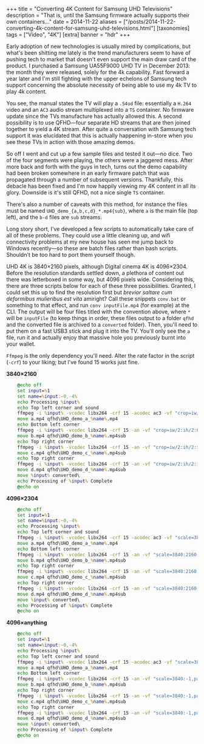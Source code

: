 +++
title = "Converting 4K Content for Samsung UHD Televisions"
description = "That is, until the Samsung firmware actually supports their own containers..."
date = 2014-11-22
aliases = ["/posts/2014-11-22-converting-4k-content-for-samsung-uhd-televisions.html"]
[taxonomies]
tags = ["Video", "4K"]
[extra]
banner = "hdr"
+++

Early adoption of new technologies is usually mired by complications, but what's been shitting me lately is the trend manufacturers seem to have of pushing tech to market that doesn't even support the main draw card of the product. I purchased a Samsung UA55F9000 UHD TV in December 2013: the month they were released, solely for the 4k capability. Fast forward a year later and I'm still fighting with the upper echelons of Samsung tech support concerning the absolute necessity of being able to use my 4k TV to play 4k content.

<!-- more -->

You see, the manual states the TV will play a `.S4ud` file: essentially a `H.264` video and an `AC3` audio stream multiplexed into a `TS` container. No firmware update since the TVs manufacture has actually allowed this. A second possibility is to use QFHD&mdash;four separate HD streams that are then joined together to yield a 4K stream. After quite a conversation with Samsung tech support it was elucidated that this is actually happening in-store when you see these TVs in action with those amazing demos.

So off I went and cut up a few sample files and tested it out&mdash;no dice. Two of the four segments were playing, the others were a jaggered mess. After more back and forth with the guys in tech, turns out the demo capability had been broken somewhere in an early firmware patch that was propagated through a number of subsequent versions. Thankfully, this debacle has been fixed and I'm now happily viewing my 4K content in all its glory. Downside is it's still QFHD, not a nice single `TS` container.

There's also a number of caveats with this method, for instance the files must be named `UHD_demo_{a,b,c,d}_*.mp4{sub}`, where `a` is the main file (top left), and the `b-d` files are `sub` streams.

Long story short, I've developed a few scripts to automatically take care of all of these problems. They could use a little cleaning up, and wifi connectivity problems at my new house has seen me jump back to Windows recently&mdash;so these are batch files rather than bash scripts. Shouldn't be too hard to port them yourself though.

UHD 4K is 3840×2160 pixels, although Digital cinema 4K is 4096×2304. Before the resolution standards settled down, a plethora of content out there was letterboxed in some way, but 4096 pixels wide. Considering this, there are three scripts below for each of these three possibilities. Granted, I could set this up to find the resolution first but _brevior saltare cum deformibus mulieribus est vita_ amiright? Call these snippets `conv.bat` or something to that effect, and run `conv inputFile.mp4` (for example) at the CLI. The output will be four files titled with the convention above, where `*` will be `inputFile` (to keep things in order, these files output to a folder `qfhd` and the converted file is archived to a `converted` folder). Then, you'll need to put them on a fast USB3 stick and plug it into the TV. You'll only see the `a` file, run it and actually enjoy that massive hole you previously burnt into your wallet.

`Ffmpeg` is the only dependency you'll need. Alter the rate factor in the script (`-crf`) to your liking; but I've found 15 works just fine.

__3840×2160__
``` bat
    @echo off
    set input=%1
    set name=%input:~0,-4%
    echo Processing %input%
    echo Top left corner and sound
    ffmpeg -i %input% -vcodec libx264 -crf 15 -acodec ac3 -vf "crop=iw/2:ih/2:0:0" a.mp4
    move a.mp4 qfhd\UHD_demo_a_%name%.mp4
    echo Bottom left corner
    ffmpeg -i %input% -vcodec libx264 -crf 15 -an -vf "crop=iw/2:ih/2:0:ih/2" b.mp4
    move b.mp4 qfhd\UHD_demo_b_%name%.mp4sub
    echo Top right corner
    ffmpeg -i %input% -vcodec libx264 -crf 15 -an -vf "crop=iw/2:ih/2:iw/2:0" c.mp4
    move c.mp4 qfhd\UHD_demo_c_%name%.mp4sub
    echo Top right corner
    ffmpeg -i %input% -vcodec libx264 -crf 15 -an -vf "crop=iw/2:ih/2:iw/2:ih/2" d.mp4
    move d.mp4 qfhd\UHD_demo_d_%name%.mp4sub
    move %input% converted\
    echo Processing of %input% Complete
    @echo on
```

__4096×2304__
``` bat
    @echo off
    set input=%1
    set name=%input:~0,-4%
    echo Processing %input%
    echo Top left corner and sound
    ffmpeg -i %input% -vcodec libx264 -crf 15 -acodec ac3 -vf "scale=3840:2160,crop=iw/2:ih/2:0:0" a.mp4
    move a.mp4 qfhd\UHD_demo_a_%name%.mp4
    echo Bottom left corner
    ffmpeg -i %input% -vcodec libx264 -crf 15 -an -vf "scale=3840:2160,crop=iw/2:ih/2:0:ih/2" b.mp4
    move b.mp4 qfhd\UHD_demo_b_%name%.mp4sub
    echo Top right corner
    ffmpeg -i %input% -vcodec libx264 -crf 15 -an -vf "scale=3840:2160,crop=iw/2:ih/2:iw/2:0" c.mp4
    move c.mp4 qfhd\UHD_demo_c_%name%.mp4sub
    echo Top right corner
    ffmpeg -i %input% -vcodec libx264 -crf 15 -an -vf "scale=3840:2160,crop=iw/2:ih/2:iw/2:ih/2" d.mp4
    move d.mp4 qfhd\UHD_demo_d_%name%.mp4sub
    move %input% converted\
    echo Processing of %input% Complete
    @echo on
```

__4096×anything__
``` bat
    @echo off
    set input=%1
    set name=%input:~0,-4%
    echo Processing %input%
    echo Top left corner and sound
    ffmpeg -i %input% -vcodec libx264 -crf 15 -acodec ac3 -vf "scale=3840:-1,pad=3840:2160:0:(2160-ih)/2,crop=iw/2:ih/2:0:0" a.mp4
    move a.mp4 qfhd\UHD_demo_a_%name%.mp4
    echo Bottom left corner
    ffmpeg -i %input% -vcodec libx264 -crf 15 -an -vf "scale=3840:-1,pad=3840:2160:0:(2160-ih)/2,crop=iw/2:ih/2:0:ih/2" b.mp4
    move b.mp4 qfhd\UHD_demo_b_%name%.mp4sub
    echo Top right corner
    ffmpeg -i %input% -vcodec libx264 -crf 15 -an -vf "scale=3840:-1,pad=3840:2160:0:(2160-ih)/2,crop=iw/2:ih/2:iw/2:0" c.mp4
    move c.mp4 qfhd\UHD_demo_c_%name%.mp4sub
    echo Top right corner
    ffmpeg -i %input% -vcodec libx264 -crf 15 -an -vf "scale=3840:-1,pad=3840:2160:0:(2160-ih)/2,crop=iw/2:ih/2:iw/2:ih/2" d.mp4
    move d.mp4 qfhd\UHD_demo_d_%name%.mp4sub
    move %input% converted\
    echo Processing of %input% Complete
    @echo on
```
